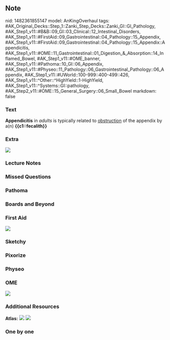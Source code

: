 ## Note
nid: 1482361855147
model: AnKingOverhaul
tags: #AK_Original_Decks::Step_1::Zanki_Step_Decks::Zanki_GI::GI_Pathology, #AK_Step1_v11::#B&B::09_GI::03_Clinical::12_Intestinal_Disorders, #AK_Step1_v11::#FirstAid::09_Gastrointestinal::04_Pathology::15_Appendix, #AK_Step1_v11::#FirstAid::09_Gastrointestinal::04_Pathology::15_Appendix::Appendicitis, #AK_Step1_v11::#OME::11_Gastrointestinal::01_Digestion_&_Absorption::14_Inflamed_Bowel, #AK_Step1_v11::#OME_banner, #AK_Step1_v11::#Pathoma::10_GI::06_Appendix, #AK_Step1_v11::#Physeo::11_Pathology::06_Gastrointestinal_Pathology::06_Appendix, #AK_Step1_v11::#UWorld::100-999::400-499::426, #AK_Step1_v11::^Other::^HighYield::1-HighYield, #AK_Step1_v11::^Systems::GI::pathology, #AK_Step2_v11::#OME::15_General_Surgery::06_Small_Bowel
markdown: false

### Text
<div>
  <b>Appendicitis</b> in <i>adults</i> is typically related to
  <u>obstruction</u> of the appendix by a(n)
  <b>{{c1::fecalith}}</b>
</div>

### Extra
<img src="paste-270608709451990.jpg">

### Lecture Notes


### Missed Questions


### Pathoma


### Boards and Beyond


### First Aid
<img src="tmpM7noLg.png">

### Sketchy


### Pixorize


### Physeo


### OME
<div class="ome-widget">
  <a href="https://onlinemeded.org?ref=anki"><img src=
  "_OME_AnkiFlashcards_General_4.png"></a>
</div>

### Additional Resources
<b>Atlas:</b> <img src="tmp6Nr5Cr.png"> <img src="tmpLeZkgY.png">

### One by one

